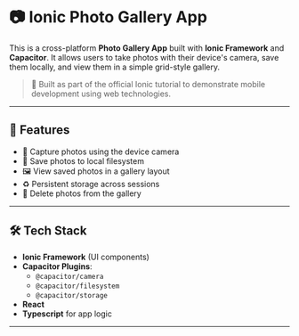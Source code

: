 # 📷 Ionic Photo Gallery App

This is a cross-platform **Photo Gallery App** built with **Ionic Framework** and **Capacitor**. It allows users to take photos with their device's camera, save them locally, and view them in a simple grid-style gallery.

> 🚀 Built as part of the official Ionic tutorial to demonstrate mobile development using web technologies.

---

## 🎯 Features

- 📸 Capture photos using the device camera
- 💾 Save photos to local filesystem
- 🖼️ View saved photos in a gallery layout
- ♻️ Persistent storage across sessions
- 🔁 Delete photos from the gallery

---

## 🛠 Tech Stack

- **Ionic Framework** (UI components)
- **Capacitor Plugins**:
  - `@capacitor/camera`
  - `@capacitor/filesystem`
  - `@capacitor/storage`
- **React** 
- **Typescript** for app logic

---

